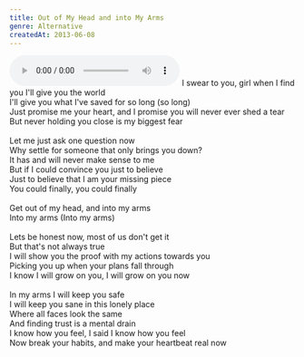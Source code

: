 ```yaml
---
title: Out of My Head and into My Arms
genre: Alternative
createdAt: 2013-06-08
---
```

<audio controls class="mb-6 w-full">
  <source src="/songs/Out of My Head and into My Arms.mp3" type="audio/mpeg">
</audio>
I swear to you, girl when I find you I'll give you the world<br>
I'll give you what I've saved for so long (so long)<br>
Just promise me your heart, and I promise you will never ever shed a tear<br>
But never holding you close is my biggest fear<br>
<br>
Let me just ask one question now<br>
Why settle for someone that only brings you down?<br>
It has and will never make sense to me<br>
But if I could convince you just to believe<br>
Just to believe that I am your missing piece<br>
You could finally, you could finally<br>
<br>
Get out of my head, and into my arms<br>
Into my arms (Into my arms)<br>
<br>
Lets be honest now, most of us don't get it<br>
But that's not always true<br>
I will show you the proof with my actions towards you<br>
Picking you up when your plans fall through<br>
I know I will grow on you, I will grow on you now<br>
<br>
In my arms I will keep you safe<br>
I will keep you sane in this lonely place<br>
Where all faces look the same<br>
And finding trust is a mental drain<br>
I know how you feel, I said I know how you feel<br>
Now break your habits, and make your heartbeat real now
